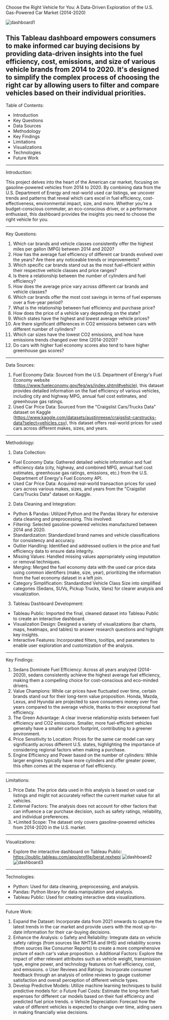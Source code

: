 Choose the Right Vehicle for You: A Data-Driven Exploration of the U.S. Gas-Powered Car Market (2014-2020) 
 
![dashboard1](https://github.com/Berat-rex/Cars_Capstone/assets/156152859/dcf8eddb-5d18-4eab-9b07-7d042fd90ae4)

This Tableau dashboard empowers consumers to make informed car buying decisions by providing data-driven insights into the fuel efficiency, cost, emissions, and size of various vehicle brands from 2014 to 2020. It's designed to simplify the complex process of choosing the right car by allowing users to filter and compare vehicles based on their individual priorities.
---
Table of Contents:
- Introduction
- Key Questions
- Data Sources
- Methodology
- Key Findings
- Limitations
- Visualizations
- Technologies
- Future Work

---
Introduction:

This project delves into the heart of the American car market, focusing on gasoline-powered vehicles from 2014 to 2020. By combining data from the U.S. Department of Energy and real-world used car listings, we uncover trends and patterns that reveal which cars excel in fuel efficiency, cost-effectiveness, environmental impact, size, and more. Whether you're a budget-conscious commuter, an eco-conscious driver, or a performance enthusiast, this dashboard provides the insights you need to choose the right vehicle for you.

---
Key Questions:

1.	Which car brands and vehicle classes consistently offer the highest miles per gallon (MPG) between 2014 and 2020?
2.	How has the average fuel efficiency of different car brands evolved over the years? Are there any noticeable trends or improvements?
3.	Which specific car brands stand out as the most fuel-efficient within their respective vehicle classes and price ranges?
4.	Is there a relationship between the number of cylinders and fuel efficiency?
5.	How does the average price vary across different car brands and vehicle classes?
6.	Which car brands offer the most cost savings in terms of fuel expenses over a five-year period?
7.	What is the relationship between fuel efficiency and purchase price? 
8.	How does the price of a vehicle vary depending on the state?
9.	Which states have the highest and lowest average vehicle prices?
10.	Are there significant differences in CO2 emissions between cars with different number of cylinders?
11.	Which car sizes have the lowest CO2 emissions, and how have emissions trends changed over time (2014-2020)?
12.	Do cars with higher fuel economy scores also tend to have higher greenhouse gas scores?

---
Data Sources:

1. Fuel Economy Data:  Sourced from the U.S. Department of Energy's Fuel Economy website (https://www.fueleconomy.gov/feg/ws/index.shtml#vehicle),
this dataset provides detailed information on the fuel efficiency of various vehicles, including city and highway MPG, annual fuel cost estimates, and greenhouse gas ratings.
2. Used Car Price Data:  Sourced from the "Craigslist Cars/Trucks Data" dataset on Kaggle (https://www.kaggle.com/datasets/austinreese/craigslist-carstrucks-data?select=vehicles.csv),
this dataset offers real-world prices for used cars across different makes, sizes, and years.

---
Methodology:

1. Data Collection:
- Fuel Economy Data: Gathered detailed vehicle information and fuel efficiency data (city, highway, and combined MPG, annual fuel cost estimates, greenhouse gas ratings, emissions, etc.) from the U.S. Department of Energy's Fuel Economy API.
-	Used Car Price Data: Acquired real-world transaction prices for used cars across various makes, sizes, and years from the "Craigslist Cars/Trucks Data" dataset on Kaggle.
2. Data Cleaning and Integration:
-	Python & Pandas: Utilized Python and the Pandas library for extensive data cleaning and preprocessing. This involved:
-	Filtering: Selected gasoline-powered vehicles manufactured between 2014 and 2020.
-	Standardization: Standardized brand names and vehicle classifications for consistency and accuracy.
-	Outlier Handling: Identified and addressed outliers in the price and fuel efficiency data to ensure data integrity.
-	Missing Values: Handled missing values appropriately using imputation or removal techniques.
-	Merging: Merged the fuel economy data with the used car price data using common identifiers (make, size, year), prioritizing the information from the fuel economy dataset in a left join.
-	Category Simplification: Standardized Vehicle Class Size into simplified categories (Sedans, SUVs, Pickup Trucks, Vans) for clearer analysis and visualization.
3.  Tableau Dashboard Development:
-	Tableau Public: Imported the final, cleaned dataset into Tableau Public to create an interactive dashboard.
-	Visualization Design: Designed a variety of visualizations (bar charts, maps, heatmaps, and tables) to answer research questions and highlight key insights.
-	Interactive Features: Incorporated filters, tooltips, and parameters to enable user exploration and customization of the analysis.

---
Key Findings:

1.	Sedans Dominate Fuel Efficiency: Across all years analyzed (2014-2020), sedans consistently achieve the highest average fuel efficiency, making them a compelling choice for cost-conscious and eco-minded drivers.
2.	Value Champions: While car prices have fluctuated over time, certain brands stand out for their long-term value proposition. Honda, Mazda, Lexus, and Hyundai are projected to save consumers money over five years compared to the average vehicle, thanks to their exceptional fuel efficiency.
3.	The Green Advantage: A clear inverse relationship exists between fuel efficiency and CO2 emissions. Smaller, more fuel-efficient vehicles generally have a smaller carbon footprint, contributing to a greener environment.
4.	Price Sensitivity to Location: Prices for the same car model can vary significantly across different U.S. states, highlighting the importance of considering regional factors when making a purchase.
5.	Engine Efficiency and Power based on the number of cylinders: While larger engines typically have more cylinders and offer greater power, this often comes at the expense of fuel efficiency. 

---
Limitations:

1.	Price Data: The price data used in this analysis is based on used car listings and might not accurately reflect the current market value for all vehicles.
2.	External Factors: The analysis does not account for other factors that can influence a car purchase decision, such as safety ratings, reliability, and individual preferences.
3.	*Limited Scope: The dataset only covers gasoline-powered vehicles from 2014-2020 in the U.S. market.

---
Visualizations:

- Explore the interactive dashboard on Tableau Public:  https://public.tableau.com/app/profile/berat.rexhepi
 ![dashboard2](https://github.com/Berat-rex/Cars_Capstone/assets/156152859/c86a6086-8e8a-418a-b68e-eac5fdb76275)
![dashboard3](https://github.com/Berat-rex/Cars_Capstone/assets/156152859/cf63c2b1-94b3-4df5-b0a2-86e544b1dd14)

 ---
Technologies:

- Python: Used for data cleaning, preprocessing, and analysis.
-	Pandas: Python library for data manipulation and analysis.
-	Tableau Public: Used for creating interactive data visualizations.

---
Future Work:

1.	Expand the Dataset: Incorporate data from 2021 onwards to capture the latest trends in the car market and provide users with the most up-to-date information for their car-buying decisions.
2.	Enhance the Analysis:
o	Safety and Reliability: Integrate data on vehicle safety ratings (from sources like NHTSA and IIHS) and reliability scores (from sources like Consumer Reports) to create a more comprehensive picture of each car's value proposition.
o	Additional Factors: Explore the impact of other relevant attributes such as vehicle weight, transmission type, engine power, and technology features on fuel efficiency, cost, and emissions.
o	User Reviews and Ratings: Incorporate consumer feedback through an analysis of online reviews to gauge customer satisfaction and overall perception of different vehicle types.
3.	Develop Predictive Models: Utilize machine learning techniques to build predictive models for:
o	Future Fuel Costs: Estimate the long-term fuel expenses for different car models based on their fuel efficiency and predicted fuel price trends.
o	Vehicle Depreciation: Forecast how the value of different vehicles is expected to change over time, aiding users in making financially wise decisions.
